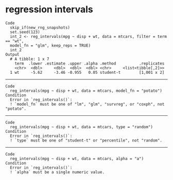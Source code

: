 # regression intervals

    Code
      skip_if(new_rng_snapshots)
      set.seed(123)
      int_2 <- reg_intervals(mpg ~ disp + wt, data = mtcars, filter = term == "wt",
      model_fn = "glm", keep_reps = TRUE)
      int_2
    Output
      # A tibble: 1 x 7
        term  .lower .estimate .upper .alpha .method          .replicates
        <chr>  <dbl>     <dbl>  <dbl>  <dbl> <chr>     <list<tibble[,2]>>
      1 wt     -5.62     -3.46 -0.955   0.05 student-t        [1,001 x 2]

---

    Code
      reg_intervals(mpg ~ disp + wt, data = mtcars, model_fn = "potato")
    Condition
      Error in `reg_intervals()`:
      ! `model_fn` must be one of "lm", "glm", "survreg", or "coxph", not "potato".

---

    Code
      reg_intervals(mpg ~ disp + wt, data = mtcars, type = "random")
    Condition
      Error in `reg_intervals()`:
      ! `type` must be one of "student-t" or "percentile", not "random".

---

    Code
      reg_intervals(mpg ~ disp + wt, data = mtcars, alpha = "a")
    Condition
      Error in `reg_intervals()`:
      ! `alpha` must be a single numeric value.

